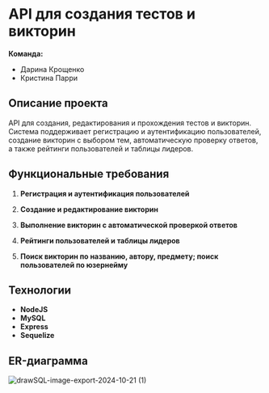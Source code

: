 # API для создания тестов и викторин

**Команда:**  
- Дарина Крощенко  
- Кристина Парри  

## Описание проекта
API для создания, редактирования и прохождения тестов и викторин. Система поддерживает регистрацию и аутентификацию пользователей, создание викторин с выбором тем, автоматическую проверку ответов, а также рейтинги пользователей и таблицы лидеров.

## Функциональные требования
1. **Регистрация и аутентификация пользователей**  
   
2. **Создание и редактирование викторин**  

3. **Выполнение викторин с автоматической проверкой ответов**  

4. **Рейтинги пользователей и таблицы лидеров**

5. **Поиск викторин по названию, автору, предмету; поиск пользователей по юзернейму**  

## Технологии
- **NodeJS** 
- **MySQL** 
- **Express** 
- **Sequelize**

## ER-диаграмма

![drawSQL-image-export-2024-10-21 (1)](https://github.com/user-attachments/assets/4a3f508c-896b-4df7-9f65-6d0291636a3a)

